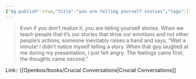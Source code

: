 ```yaml
---
{"dg-publish":true,"title":"you are telling yourself stories","tags":["quotes"],"date":"2023-06-26T09:43:50+04:00","modified_at":"2023-07-11T17:24:19+03:00","alias":"you are telling yourself stories","dg-path":"/quotes/202306260943.md","permalink":"/quotes/202306260943/","dgPassFrontmatter":true}
---
```



> Even if you don’t realize it, you are telling yourself stories. When we teach people that it’s our stories that drive our emotions and not other people’s actions, someone inevitably raises a hand and says, “Wait a minute! I didn’t notice myself telling a story. When that guy laughed at me during my presentation, I just felt angry. The feelings came first; the thoughts came second.”

Link:: [[Openbox/books/Crucial Conversations|Crucial Conversations]]
